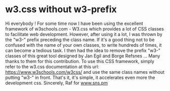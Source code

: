 # w3.css without w3-prefix

Hi everybody !
For some time now I have been using the excellent framework of w3schools.com - W3.css which provides a lot of CSS classes to facilitate web development. 
However, after using it a lot, I was thrown by the "w3-" prefix preceding the class name. If it's a good thing not to be confused with the name of your own classes, to write hundreds of times, it can become a tedious task. I then had the idea to remove the prefix "w3-" classes of this great tool designed by Jan Egil and Borge Refsnes ... Many thanks to them for this contribution. To use this CSS framework, simply refer to the w3.css documentation at this url: https://www.w3schools.com/w3css/
and use the same class names without putting "w3-" in front. That's it, it's simple, it accelerates even more the development css. Sincerely, Raf for www.sns.pm
